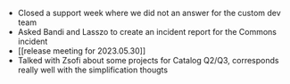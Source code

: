 - Closed a support week where we did not an answer for the custom dev team
- Asked Bandi and Lasszo to create an incident report for the Commons incident
- [[release meeting for 2023.05.30]]
- Talked with Zsofi about some projects for Catalog Q2/Q3, corresponds really well with the simplification thougts